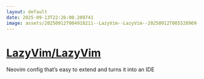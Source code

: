 ```yaml
---
layout: default
date: 2025-09-13T22:26:00.209741
image: assets/20250912T004918211--LazyVim--LazyVim--20250912T005528969--cropped.png
---
```


# [LazyVim/LazyVim](https://github.com/LazyVim/LazyVim)

Neovim config that’s easy to extend and turns it into an IDE
